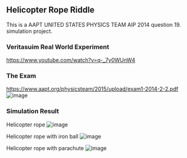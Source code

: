 ## Helicopter Rope Riddle
This is a AAPT UNITED STATES PHYSICS TEAM AIP 2014 question 19. simulation project.

### Veritasuim Real World Experiment
https://www.youtube.com/watch?v=q-_7y0WUnW4

### The Exam
https://www.aapt.org/physicsteam/2015/upload/exam1-2014-2-2.pdf
![image]([https://github.com/Junluo1109/Vpython-Helicopter/blob/main/Helicopter.gif](https://github.com/Junluo1109/Vpython-Helicopter/blob/main/exam.png))

### Simulation Result
Helicopter rope 
![image](https://github.com/Junluo1109/Vpython-Helicopter/blob/main/Helicopter.gif)

Helicopter rope with iron ball
![image](https://github.com/Junluo1109/Vpython-Helicopter/blob/main/Helicopter-ironball.gif)

Helicopter rope with parachute
![image](https://github.com/Junluo1109/Vpython-Helicopter/blob/main/Helicopter-parachute.gif)
